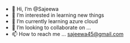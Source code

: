 - 👋 Hi, I’m @Sajeewa
- 👀 I’m interested in learning new things
- 🌱 I’m currently learning azure cloud
- 💞️ I’m looking to collaborate on ...
- 📫 How to reach me ... sajeewa45@gmail.com

<!---
Sajeewa45/Sajeewa45 is a ✨ special ✨ repository because its `README.md` (this file) appears on your GitHub profile.
You can click the Preview link to take a look at your changes.
--->
